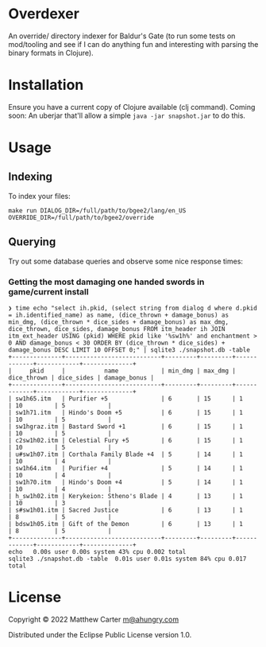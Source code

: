 # Overdexer

An override/ directory indexer for Baldur's Gate (to run some tests on
mod/tooling and see if I can do anything fun and interesting with
parsing the binary formats in Clojure).

# Installation

Ensure you have a current copy of Clojure available (clj command).
Coming soon: An uberjar that'll allow a simple
`java -jar snapshot.jar` to do this.

# Usage

## Indexing

To index your files:

```
make run DIALOG_DIR=/full/path/to/bgee2/lang/en_US OVERRIDE_DIR=/full/path/to/bgee2/override
```

## Querying

Try out some database queries and observe some nice response times:

### Getting the most damaging one handed swords in game/current install

```
❯ time echo "select ih.pkid, (select string from dialog d where d.pkid = ih.identified_name) as name, (dice_thrown + damage_bonus) as min_dmg, (dice_thrown * dice_sides + damage_bonus) as max_dmg, dice_thrown, dice_sides, damage_bonus FROM itm_header ih JOIN itm_ext_header USING (pkid) WHERE pkid like '%sw1h%' and enchantment > 0 AND damage_bonus < 30 ORDER BY (dice_thrown * dice_sides) + damage_bonus DESC LIMIT 10 OFFSET 0;" | sqlite3 ./snapshot.db -table
+--------------+---------------------------+---------+---------+-------------+------------+--------------+
|     pkid     |           name            | min_dmg | max_dmg | dice_thrown | dice_sides | damage_bonus |
+--------------+---------------------------+---------+---------+-------------+------------+--------------+
| sw1h65.itm   | Purifier +5               | 6       | 15      | 1           | 10         | 5            |
| sw1h71.itm   | Hindo's Doom +5           | 6       | 15      | 1           | 10         | 5            |
| sw1hgraz.itm | Bastard Sword +1          | 6       | 15      | 1           | 10         | 5            |
| c2sw1h02.itm | Celestial Fury +5         | 6       | 15      | 1           | 10         | 5            |
| u#sw1h07.itm | Corthala Family Blade +4  | 5       | 14      | 1           | 10         | 4            |
| sw1h64.itm   | Purifier +4               | 5       | 14      | 1           | 10         | 4            |
| sw1h70.itm   | Hindo's Doom +4           | 5       | 14      | 1           | 10         | 4            |
| h_sw1h02.itm | Kerykeion: Stheno's Blade | 4       | 13      | 1           | 10         | 3            |
| s#sw1h01.itm | Sacred Justice            | 6       | 13      | 1           | 8          | 5            |
| bdsw1h05.itm | Gift of the Demon         | 6       | 13      | 1           | 8          | 5            |
+--------------+---------------------------+---------+---------+-------------+------------+--------------+
echo   0.00s user 0.00s system 43% cpu 0.002 total
sqlite3 ./snapshot.db -table  0.01s user 0.01s system 84% cpu 0.017 total
```

# License

Copyright © 2022 Matthew Carter <m@ahungry.com>

Distributed under the Eclipse Public License version 1.0.
